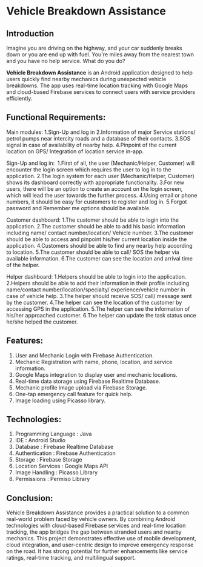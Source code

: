 # Vehicle Breakdown Assistance

## Introduction

Imagine you are driving on the highway, and your car suddenly breaks down or you are end up with fuel. You're miles away from the nearest town and you have no help service. What do you do?

**Vehicle Breakdown Assistance** is an Android application designed to help users quickly find nearby mechanics during unexpected vehicle breakdowns. The app uses real-time location tracking with Google Maps and cloud-based Firebase services to connect users with service providers efficiently.

## Functional Requirements:
Main modules:
1.Sign-Up and log in
2.Information of major Service stations/ petrol pumps near intercity roads and a database of their contacts.
3.SOS signal in case of availability of nearby help.
4.Pinpoint of the current location on GPS/ Integration of location service in-app.

Sign-Up and log in: 
1.First of all, the user (Mechanic/Helper, Customer) will encounter the login screen which requires the user to log in to the application.
2.The login system for each user (Mechanic/Helper, Customer) shows its dashboard correctly with appropriate functionality.
3.For new users, there will be an option to create an account on the login screen, which will lead the user towards the further process. 
4.Using email or phone numbers, it should be easy for customers to register and log in.
5.Forgot password and Remember me options should be available.

Customer dashboard:
1.The customer should be able to login into the application.
2.The customer should be able to add his basic information including name/ contact number/location/ Vehicle number. 
3.The customer should be able to access and pinpoint his/her current location inside the application.
4.Customers should be able to find any nearby help according to location.
5.The customer should be able to call/ SOS the helper via available information.
6.The customer can see the location and arrival time of the helper.

Helper dashboard:
1.Helpers should be able to login into the application.
2.Helpers should be able to add their information in their profile including name/contact number/location/specialty/ experience/vehicle number in case of vehicle help.
3.The helper should receive SOS/ call/ message sent by the customer.
4.The helper can see the location of the customer by accessing GPS in the application.
5.The helper can see the information of his/her approached customer.
6.The helper can update the task status once he/she helped the customer.

##  Features:
1. User and Mechanic Login with Firebase Authentication.
2. Mechanic Registration with name, phone, location, and service information.
3. Google Maps integration to display user and mechanic locations.
4. Real-time data storage using Firebase Realtime Database.
5. Mechanic profile image upload via Firebase Storage.
6. One-tap emergency call feature for quick help.
7. Image loading using Picasso library.

## Technologies:
1. Programming Language : Java
2. IDE                  : Android Studio
3. Database             : Firebase Realtime Database
4. Authentication       : Firebase Authentication
5. Storage              : Firebase Storage
6. Location Services    : Google Maps API
7. Image Handling       : Picasso Library
8. Permissions          : Permiso Library

## Conclusion:
Vehicle Breakdown Assistance provides a practical solution to a common real-world problem faced by vehicle owners. By combining Android technologies with cloud-based Firebase services and real-time location tracking, the app bridges the gap between stranded users and nearby mechanics. This project demonstrates effective use of mobile development, cloud integration, and user-centric design to improve emergency response on the road. It has strong potential for further enhancements like service ratings, real-time tracking, and multilingual support.

